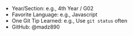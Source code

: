 - Year/Section: e.g., 4th Year / G02
- Favorite Language: e.g., Javascript
- One Git Tip Learned: e.g., Use `git status` often
- GitHub: @madz890